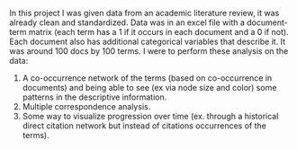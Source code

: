 In this project I was given data from an academic literature review, it was already clean and standardized. Data was in an excel file with a document-term matrix (each term has a 1 if it occurs in each document and a 0 if not). Each document also has additional categorical variables that describe it. It was around 100 docs by 100 terms. I were to perform these analysis on the data:

1. A co-occurrence network of the terms (based on co-occurrence in documents) and being able to see (ex via node size and color) some patterns in the descriptive information.
2. Multiple correspondence analysis.
3. Some way to visualize progression over time (ex. through a historical direct citation network but instead of citations occurrences of the terms).
